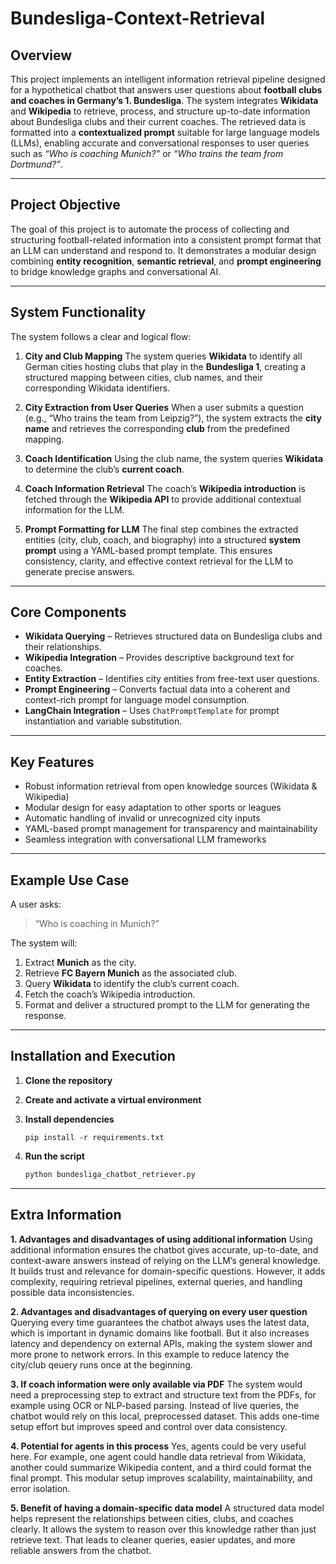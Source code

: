 # Bundesliga-Context-Retrieval

## Overview

This project implements an intelligent information retrieval pipeline designed for a hypothetical chatbot that answers user questions about **football clubs and coaches in Germany’s 1. Bundesliga**.
The system integrates **Wikidata** and **Wikipedia** to retrieve, process, and structure up-to-date information about Bundesliga clubs and their current coaches. The retrieved data is formatted into a **contextualized prompt** suitable for large language models (LLMs), enabling accurate and conversational responses to user queries such as *“Who is coaching Munich?”* or *“Who trains the team from Dortmund?”*.

---

## Project Objective

The goal of this project is to automate the process of collecting and structuring football-related information into a consistent prompt format that an LLM can understand and respond to. It demonstrates a modular design combining **entity recognition**, **semantic retrieval**, and **prompt engineering** to bridge knowledge graphs and conversational AI.

---

## System Functionality

The system follows a clear and logical flow:

1. **City and Club Mapping**
   The system queries **Wikidata** to identify all German cities hosting clubs that play in the **Bundesliga 1**, creating a structured mapping between cities, club names, and their corresponding Wikidata identifiers.

2. **City Extraction from User Queries**
   When a user submits a question (e.g., “Who trains the team from Leipzig?”), the system extracts the **city name** and retrieves the corresponding **club** from the predefined mapping.

3. **Coach Identification**
   Using the club name, the system queries **Wikidata** to determine the club’s **current coach**.

4. **Coach Information Retrieval**
   The coach’s **Wikipedia introduction** is fetched through the **Wikipedia API** to provide additional contextual information for the LLM.

5. **Prompt Formatting for LLM**
   The final step combines the extracted entities (city, club, coach, and biography) into a structured **system prompt** using a YAML-based prompt template. This ensures consistency, clarity, and effective context retrieval for the LLM to generate precise answers.

---

## Core Components

* **Wikidata Querying** – Retrieves structured data on Bundesliga clubs and their relationships.
* **Wikipedia Integration** – Provides descriptive background text for coaches.
* **Entity Extraction** – Identifies city entities from free-text user questions.
* **Prompt Engineering** – Converts factual data into a coherent and context-rich prompt for language model consumption.
* **LangChain Integration** – Uses `ChatPromptTemplate` for prompt instantiation and variable substitution.

---

## Key Features

* Robust information retrieval from open knowledge sources (Wikidata & Wikipedia)
* Modular design for easy adaptation to other sports or leagues
* Automatic handling of invalid or unrecognized city inputs
* YAML-based prompt management for transparency and maintainability
* Seamless integration with conversational LLM frameworks

---

## Example Use Case

A user asks:

> “Who is coaching in Munich?”

The system will:

1. Extract **Munich** as the city.
2. Retrieve **FC Bayern Munich** as the associated club.
3. Query **Wikidata** to identify the club’s current coach.
4. Fetch the coach’s Wikipedia introduction.
5. Format and deliver a structured prompt to the LLM for generating the response.

---

## Installation and Execution

1. **Clone the repository**

2. **Create and activate a virtual environment**

3. **Install dependencies**

   ```
   pip install -r requirements.txt
   ```

4. **Run the script**

   ```bash
   python bundesliga_chatbot_retriever.py
   ```

---

## Extra Information

**1. Advantages and disadvantages of using additional information**
Using additional information ensures the chatbot gives accurate, up-to-date, and context-aware answers instead of relying on the LLM’s general knowledge. It builds trust and relevance for domain-specific questions. However, it adds complexity, requiring retrieval pipelines, external queries, and handling possible data inconsistencies.


**2. Advantages and disadvantages of querying on every user question**
Querying every time guarantees the chatbot always uses the latest data, which is important in dynamic domains like football. But it also increases latency and dependency on external APIs, making the system slower and more prone to network errors. In this example to reduce latency the city/club qeuery runs once at the beginning.

**3. If coach information were only available via PDF**
The system would need a preprocessing step to extract and structure text from the PDFs, for example using OCR or NLP-based parsing. Instead of live queries, the chatbot would rely on this local, preprocessed dataset. This adds one-time setup effort but improves speed and control over data consistency.


**4. Potential for agents in this process**
Yes, agents could be very useful here. For example, one agent could handle data retrieval from Wikidata, another could summarize Wikipedia content, and a third could format the final prompt. This modular setup improves scalability, maintainability, and error isolation.


**5. Benefit of having a domain-specific data model**
A structured data model helps represent the relationships between cities, clubs, and coaches clearly. It allows the system to reason over this knowledge rather than just retrieve text. That leads to cleaner queries, easier updates, and more reliable answers from the chatbot.
